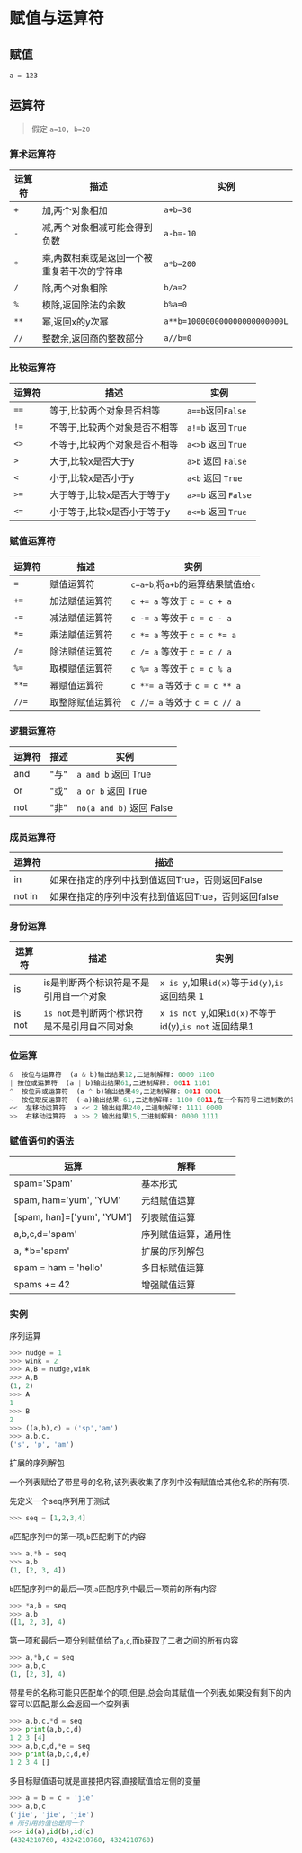 # 赋值与运算符

## 赋值

    a = 123

## 运算符

> 假定 `a=10, b=20`

### 算术运算符

 运算符 | 描述 | 实例
 ---|---|---
 `+` | 加,两个对象相加 | `a+b=30`
 `-` | 减,两个对象相减可能会得到负数 | `a-b=-10`
 `*` | 乘,两数相乘或是返回一个被重复若干次的字符串 | `a*b=200`
 `/` | 除,两个对象相除 | `b/a=2`
 `%` | 模除,返回除法的余数 | `b%a=0`
 `**` | 幂,返回x的y次幂 | `a**b=100000000000000000000L`
 `//` | 整数余,返回商的整数部分 | `a//b=0`

### 比较运算符

运算符  | 描述  | 实例
-----|-----|---
`==`  | 等于,比较两个对象是否相等  | `a==b`返回`False`
`!=`  | 不等于,比较两个对象是否不相等  | `a!=b` 返回 `True`
`<>`  | 不等于,比较两个对象是否不相等  | `a<>b` 返回 `True`
`>`  | 大于,比较x是否大于y  | `a>b` 返回 `False`
`<`  | 小于,比较x是否小于y  | `a<b` 返回 `True`
`>=`  | 大于等于,比较x是否大于等于y  | `a>=b` 返回 `False`
`<=`  | 小于等于,比较x是否小于等于y  | `a<=b` 返回 `True`

### 赋值运算符

运算符  | 描述  | 实例
-----|-----|---
`=`  | 赋值运算符  | `c=a+b`,将`a+b`的运算结果赋值给`c`
`+=`  | 加法赋值运算符  | `c += a` 等效于 `c = c + a`
`-=`  | 减法赋值运算符  | `c -= a` 等效于 `c = c - a`
`*=`  | 乘法赋值运算符  | `c *= a` 等效于 `c = c *= a`
`/=`  | 除法赋值运算符  | `c /= a` 等效于 `c = c / a`
`%=` | 取模赋值运算符  | `c %= a` 等效于 `c = c % a`
`**=`  | 幂赋值运算符  | `c **= a` 等效于 `c = c ** a`
`//=`  | 取整除赋值运算符  | `c //= a` 等效于 `c = c // a`

### 逻辑运算符

运算符  | 描述  | 实例
-----|-----|---
and  | "与"  | `a and b` 返回 True
or  | "或"  | `a or b` 返回 True
not  | "非"  | `no(a and b)` 返回 False

### 成员运算符

运算符  | 描述
-----|---
in  | 如果在指定的序列中找到值返回True，否则返回False
not in  | 如果在指定的序列中没有找到值返回True，否则返回false

### 身份运算

 运算符 | 描述 | 实例
 ---|---|---
 is | is是判断两个标识符是不是引用自一个对象 | `x is y`,如果`id(x)`等于`id(y)`,`is` 返回结果 1
 is not | `is not`是判断两个标识符是不是引用自不同对象 | `x is not y`,如果`id(x)`不等于id(y),`is not` 返回结果1

### 位运算

```python
&  按位与运算符  (a & b)输出结果12,二进制解释: 0000 1100
| 按位或运算符  (a | b)输出结果61,二进制解释: 0011 1101
^  按位异或运算符  (a ^ b)输出结果49,二进制解释: 0011 0001
~  按位取反运算符  (~a)输出结果-61,二进制解释: 1100 0011,在一个有符号二进制数的补码形式
<<  左移动运算符  a << 2 输出结果240,二进制解释: 1111 0000
>>  右移动运算符  a >> 2 输出结果15,二进制解释: 0000 1111
```

### 赋值语句的语法

运算  | 解释
----|---
spam='Spam'  | 基本形式
spam, ham='yum', 'YUM'  | 元组赋值运算
[spam, han]=['yum', 'YUM']  | 列表赋值运算
a,b,c,d='spam'  | 序列赋值运算，通用性
a, *b='spam'  | 扩展的序列解包
spam = ham = 'hello'  | 多目标赋值运算
spams += 42  | 增强赋值运算

### 实例

序列运算

```python
>>> nudge = 1
>>> wink = 2
>>> A,B = nudge,wink
>>> A,B
(1, 2)
>>> A
1
>>> B
2
>>> ((a,b),c) = ('sp','am')
>>> a,b,c,
('s', 'p', 'am')
```

扩展的序列解包

一个列表赋给了带星号的名称,该列表收集了序列中没有赋值给其他名称的所有项.

先定义一个seq序列用于测试

```python
>>> seq = [1,2,3,4]
```

`a`匹配序列中的第一项,`b`匹配剩下的内容

```python
>>> a,*b = seq
>>> a,b
(1, [2, 3, 4])
```

`b`匹配序列中的最后一项,`a`匹配序列中最后一项前的所有内容

```python
>>> *a,b = seq
>>> a,b
([1, 2, 3], 4)
```

第一项和最后一项分别赋值给了`a`,`c`,而`b`获取了二者之间的所有内容

```python
>>> a,*b,c = seq
>>> a,b,c
(1, [2, 3], 4)
```

带星号的名称可能只匹配单个的项,但是,总会向其赋值一个列表,如果没有剩下的内容可以匹配,那么会返回一个空列表

```python
>>> a,b,c,*d = seq
>>> print(a,b,c,d)
1 2 3 [4]
>>> a,b,c,d,*e = seq
>>> print(a,b,c,d,e)
1 2 3 4 []
```

多目标赋值语句就是直接把内容,直接赋值给左侧的变量

```python
>>> a = b = c = 'jie'
>>> a,b,c
('jie', 'jie', 'jie')
# 所引用的值也是同一个
>>> id(a),id(b),id(c)
(4324210760, 4324210760, 4324210760)
```
